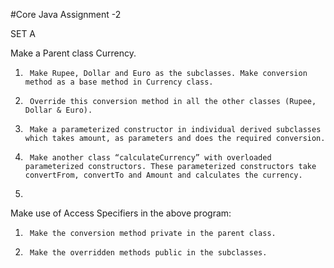 #Core Java Assignment -2

 

 

SET A

Make a Parent class Currency. 
1.      Make Rupee, Dollar and Euro as the subclasses. Make conversion method as a base method in Currency class. 

2.      Override this conversion method in all the other classes (Rupee, Dollar & Euro).

3.      Make a parameterized constructor in individual derived subclasses which takes amount, as parameters and does the required conversion.

4.      Make another class “calculateCurrency” with overloaded parameterized constructors. These parameterized constructors take convertFrom, convertTo and Amount and calculates the currency.

5.       

Make use of Access Specifiers in the above program:
1.      Make the conversion method private in the parent class.

2.      Make the overridden methods public in the subclasses.